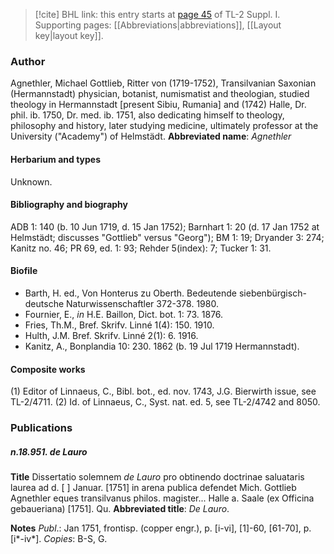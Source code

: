 > [!cite] BHL link: this entry starts at [page 45](https://www.biodiversitylibrary.org/page/33264734) of TL-2 Suppl. I.
> Supporting pages: [[Abbreviations|abbreviations]], [[Layout key|layout key]].

### Author

Agnethler, Michael Gottlieb, Ritter von (1719-1752), Transilvanian Saxonian (Hermannstadt) physician, botanist, numismatist and theologian, studied theology in Hermannstadt \[present Sibiu, Rumania\] and (1742) Halle, Dr. phil. ib. 1750, Dr. med. ib. 1751, also dedicating himself to theology, philosophy and history, later studying medicine, ultimately professor at the University ("Academy") of Helmstädt. 
**Abbreviated name**: *Agnethler*

#### Herbarium and types

Unknown.

#### Bibliography and biography

ADB 1: 140 (b. 10 Jun 1719, d. 15 Jan 1752); Barnhart 1: 20 (d. 17 Jan 1752 at Helmstädt; discusses "Gottlieb" versus "Georg"); BM 1: 19; Dryander 3: 274; Kanitz no. 46; PR 69, ed. 1: 93; Rehder 5(index): 7; Tucker 1: 31.

#### Biofile

- Barth, H. ed., Von Honterus zu Oberth. Bedeutende siebenbürgisch-deutsche Naturwissenschaftler 372-378. 1980.
- Fournier, E., *in* H.E. Baillon, Dict. bot. 1: 73. 1876.
- Fries, Th.M., Bref. Skrifv. Linné 1(4): 150. 1910.
- Hulth, J.M. Bref. Skrifv. Linné 2(1): 6. 1916.
- Kanitz, A., Bonplandia 10: 230. 1862 (b. 19 Jul 1719 Hermannstadt).

#### Composite works

(1) Editor of Linnaeus, C., Bibl. bot., ed. nov. 1743, J.G. Bierwirth issue, see TL-2/4711.
(2) Id. of Linnaeus, C., Syst. nat. ed. 5, see TL-2/4742 and 8050.

### Publications

##### n.18.951. de Lauro

**Title**
Dissertatio solemnem *de Lauro* pro obtinendo doctrinae saluataris laurea ad d. \[ \] Januar. \[1751\] in arena publica defendet Mich. Gottlieb Agnethler eques transilvanus philos. magister... Halle a. Saale (ex Officina gebaueriana) \[1751\]. Qu.
**Abbreviated title**: *De Lauro*.

**Notes**
*Publ*.: Jan 1751, frontisp. (copper engr.), p. \[i-vi\], \[1\]-60, \[61-70\], p. \[i\*-iv\*\]. *Copies*: B-S, G.

